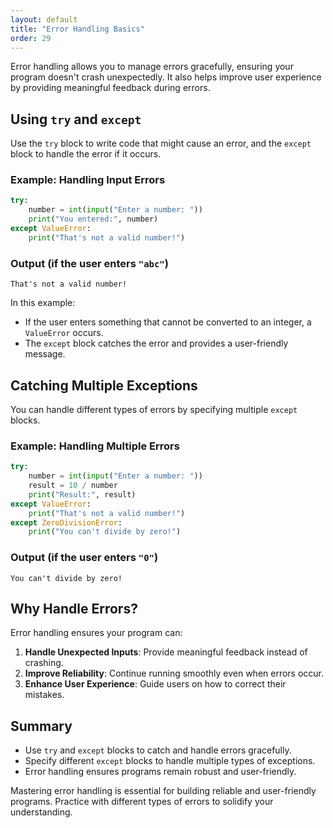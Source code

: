 ```yaml
---
layout: default
title: "Error Handling Basics"
order: 29
---
```


Error handling allows you to manage errors gracefully, ensuring your program doesn't crash unexpectedly. It also helps improve user experience by providing meaningful feedback during errors.

## Using `try` and `except`

Use the `try` block to write code that might cause an error, and the `except` block to handle the error if it occurs.

### Example: Handling Input Errors

```python
try:
    number = int(input("Enter a number: "))
    print("You entered:", number)
except ValueError:
    print("That's not a valid number!")
```

### Output (if the user enters `"abc"`)

```plaintext
That's not a valid number!
```

In this example:
- If the user enters something that cannot be converted to an integer, a `ValueError` occurs.
- The `except` block catches the error and provides a user-friendly message.

## Catching Multiple Exceptions

You can handle different types of errors by specifying multiple `except` blocks.

### Example: Handling Multiple Errors

```python
try:
    number = int(input("Enter a number: "))
    result = 10 / number
    print("Result:", result)
except ValueError:
    print("That's not a valid number!")
except ZeroDivisionError:
    print("You can't divide by zero!")
```

### Output (if the user enters `"0"`)

```plaintext
You can't divide by zero!
```

## Why Handle Errors?

Error handling ensures your program can:
1. **Handle Unexpected Inputs**: Provide meaningful feedback instead of crashing.
2. **Improve Reliability**: Continue running smoothly even when errors occur.
3. **Enhance User Experience**: Guide users on how to correct their mistakes.

## Summary

- Use `try` and `except` blocks to catch and handle errors gracefully.
- Specify different `except` blocks to handle multiple types of exceptions.
- Error handling ensures programs remain robust and user-friendly.

Mastering error handling is essential for building reliable and user-friendly programs. Practice with different types of errors to solidify your understanding.
